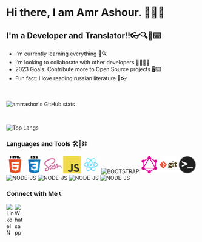 # Hi there, I am Amr Ashour. 👋🧔🐺

## I'm a Developer and Translator!!👓🔍📝⌨️

- I’m currently learning everything 🤣🔍
- I’m looking to collaborate with other developers 👯🧑‍🤝‍🧑
- 2023 Goals: Contribute more to Open Source projects 🖥️⌨️
- Fun fact: I love reading russian literature 📖👓

<br />

![amrrashor's GitHub stats](https://github-readme-stats.vercel.app/api?username=amrrashor&show_icons=true&theme=radical)

<br />

![Top Langs](https://github-readme-stats.vercel.app/api/top-langs/?username=amrrashor&show_icons=true&theme=radical&langs_count=8&layout=compact)
### Languages and Tools 🛠️🔧⛓️

<span><img  alt="HTML" width="46px" src="https://raw.githubusercontent.com/github/explore/80688e429a7d4ef2fca1e82350fe8e3517d3494d/topics/html/html.png" /></span>
<span><img  alt="CSS" width="46px" src="https://raw.githubusercontent.com/github/explore/80688e429a7d4ef2fca1e82350fe8e3517d3494d/topics/css/css.png" /></span>
<span><img  alt="SASS" width="46px" src="https://raw.githubusercontent.com/github/explore/80688e429a7d4ef2fca1e82350fe8e3517d3494d/topics/sass/sass.png" /></span>
<span><img  alt="JS" width="46px" src="https://raw.githubusercontent.com/github/explore/80688e429a7d4ef2fca1e82350fe8e3517d3494d/topics/javascript/javascript.png"></span>
<span><img  alt="REACT" width="46px" src="https://raw.githubusercontent.com/github/explore/80688e429a7d4ef2fca1e82350fe8e3517d3494d/topics/react/react.png"></span>
<span><img  alt="BOOTSTRAP" width="46px" src="https://raw.githubusercontent.com/jmnote/z-icons/master/svg/bootstrap.svg" /></span>
<span><img  alt="GRAPHQL" width="46px" src="https://raw.githubusercontent.com/github/explore/80688e429a7d4ef2fca1e82350fe8e3517d3494d/topics/graphql/graphql.png" />
</span>
<span><img  alt="GIT" width="46px" src="https://raw.githubusercontent.com/github/explore/80688e429a7d4ef2fca1e82350fe8e3517d3494d/topics/git/git.png"></span>
<span><img  alt="TERMINAL" width="46px" src="https://raw.githubusercontent.com/github/explore/80688e429a7d4ef2fca1e82350fe8e3517d3494d/topics/terminal/terminal.png"></span>
<span><img width="46px" alt="NODE-JS" src="https://banner2.cleanpng.com/20180425/jrw/kisspng-node-js-javascript-web-application-express-js-comp-5ae0f84e2a4242.1423638015246930701731.jpg" /></span>
<span><img width="46px" height="46px"  alt="NODE-JS" src="https://encrypted-tbn0.gstatic.com/images?q=tbn:ANd9GcStlRdhqlHl7OHudFxRWTSm8gDQbAa5xijIKJ2sE8gVmNYjtaWBfGNkdWPrYYgxSlVKShA&usqp=CAU" /></span>
<span><img width="46px"  alt="NODE-JS" src="https://www.kindpng.com/picc/m/765-7652239_react-native-svg-logo-hd-png-download.png" /></span>
<span><img width="46px"  alt="NODE-JS" src="https://camo.githubusercontent.com/640cf0782f4cf5d27164f8befdba3183d5e304f8a1d5812e7d25f32dffd6f04b/68747470733a2f2f7265732e636c6f7564696e6172792e636f6d2f737461727475702d6772696e642f696d6167652f75706c6f61642f635f66696c6c2c6470725f322e302c665f6175746f2c675f63656e7465722c685f313038302c715f3130302c775f313038302f76312f6763732f706c6174666f726d2d646174612d6473632f6576656e74732f6e6578746a732d626f696c6572706c6174652d6c6f676f2e706e67" /></span>
### Connect with Me 📞

<a target="_blank" href="https://www.linkedin.com/in/amr-ashour-8b3aab213/">
  <img align="left" alt="LinkdeIN" width="22px" src="https://cdn.jsdelivr.net/npm/simple-icons@v3/icons/linkedin.svg" />
</a>

<a target="_blank" href="https://api.whatsapp.com/send?phone=201069974498">
  <img align="left" alt="Whatsapp" width="22px" src="https://cdn.jsdelivr.net/npm/simple-icons@v3/icons/whatsapp.svg" />
</a>
